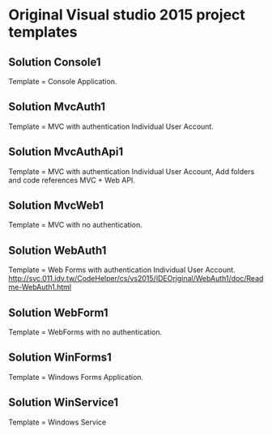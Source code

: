 # Original Visual studio 2015 project templates

## Solution Console1
Template = Console Application.

## Solution MvcAuth1
Template = MVC with authentication Individual User Account.

## Solution MvcAuthApi1
Template = MVC with authentication Individual User Account, Add folders and code references MVC + Web API.

## Solution MvcWeb1
Template = MVC with no authentication.

## Solution WebAuth1 
Template = Web Forms with authentication Individual User Account.
http://svc.011.idv.tw/CodeHelper/cs/vs2015/IDEOriginal/WebAuth1/doc/Readme-WebAuth1.html

## Solution WebForm1 
Template = WebForms with no authentication.

## Solution WinForms1
Template = Windows Forms Application.

## Solution WinService1
Template = Windows Service
